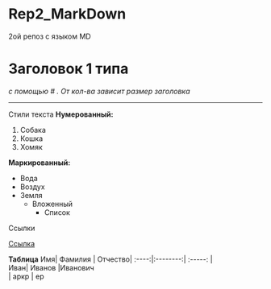 # Rep2_MarkDown
2ой репоз с языком MD
# Заголовок 1 типа
_с помощью # . От кол-ва зависит размер заголовка_
___
Стили текста
__Нумерованный:__
1. Собака
2. Кошка
3. Хомяк

__Маркированный:__
* Вода
* Воздух
* Земля
  * Вложенный
     * Список

Ссылки 

[Ссылка](https://web.telegram.org/)

__Таблица__ 
Имя| Фамилия | Отчество| 
:----:|:--------:| :-----: |   
Иван| Иванов |Иванович  
| аркр   |  ер
